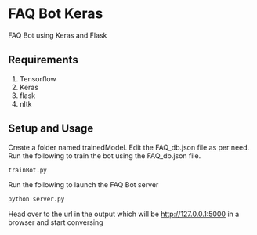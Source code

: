 # FAQ Bot Keras
FAQ Bot using Keras and Flask

## Requirements
1) Tensorflow
2) Keras
3) flask
4) nltk

## Setup and Usage
Create a folder named trainedModel.
Edit the FAQ_db.json file as per need.
Run the following to train the bot using the FAQ_db.json file.
```python
trainBot.py
```
Run the following to launch the FAQ Bot server
```python
python server.py
```
Head over to the url in the output which will be http://127.0.0.1:5000 in a browser and start conversing
